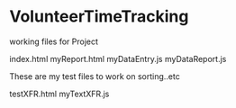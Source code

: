 # VolunteerTimeTracking

working files for Project

index.html
myReport.html
myDataEntry.js
myDataReport.js


These are my test files to work on sorting..etc

testXFR.html
myTextXFR.js
